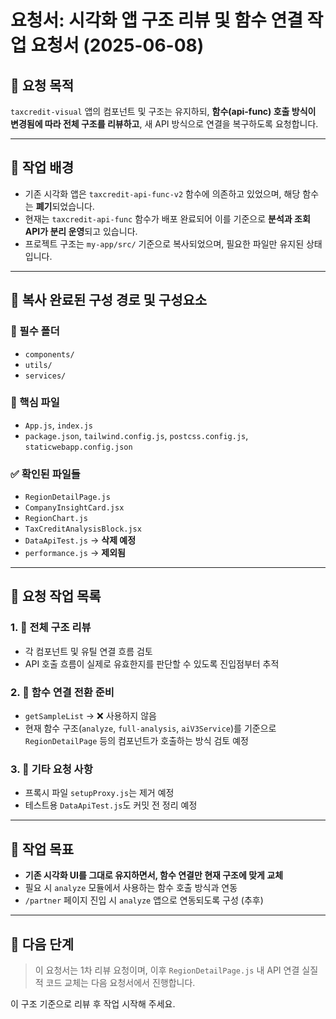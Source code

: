 # 요청서: 시각화 앱 구조 리뷰 및 함수 연결 작업 요청서 (2025-06-08)

## 📌 요청 목적

`taxcredit-visual` 앱의 컴포넌트 및 구조는 유지하되, **함수(api-func) 호출 방식이 변경됨에 따라 전체 구조를 리뷰하고**, 새 API 방식으로 연결을 복구하도록 요청합니다.

---

## 🧩 작업 배경

* 기존 시각화 앱은 `taxcredit-api-func-v2` 함수에 의존하고 있었으며, 해당 함수는 **폐기**되었습니다.
* 현재는 `taxcredit-api-func` 함수가 배포 완료되어 이를 기준으로 **분석과 조회 API가 분리 운영**되고 있습니다.
* 프로젝트 구조는 `my-app/src/` 기준으로 복사되었으며, 필요한 파일만 유지된 상태입니다.

---

## 📁 복사 완료된 구성 경로 및 구성요소

### 📂 필수 폴더

* `components/`
* `utils/`
* `services/`

### 📄 핵심 파일

* `App.js`, `index.js`
* `package.json`, `tailwind.config.js`, `postcss.config.js`, `staticwebapp.config.json`

### ✅ 확인된 파일들

* `RegionDetailPage.js`
* `CompanyInsightCard.jsx`
* `RegionChart.js`
* `TaxCreditAnalysisBlock.jsx`
* `DataApiTest.js` → **삭제 예정**
* `performance.js` → **제외됨**

---

## 🔧 요청 작업 목록

### 1. 📂 전체 구조 리뷰

* 각 컴포넌트 및 유틸 연결 흐름 검토
* API 호출 흐름이 실제로 유효한지를 판단할 수 있도록 진입점부터 추적

### 2. 🔗 함수 연결 전환 준비

* `getSampleList` → ❌ 사용하지 않음
* 현재 함수 구조(`analyze`, `full-analysis`, `aiV3Service`)를 기준으로
  `RegionDetailPage` 등의 컴포넌트가 호출하는 방식 검토 예정

### 3. 📌 기타 요청 사항

* 프록시 파일 `setupProxy.js`는 제거 예정
* 테스트용 `DataApiTest.js`도 커밋 전 정리 예정

---

## 🎯 작업 목표

* **기존 시각화 UI를 그대로 유지하면서, 함수 연결만 현재 구조에 맞게 교체**
* 필요 시 `analyze` 모듈에서 사용하는 함수 호출 방식과 연동
* `/partner` 페이지 진입 시 `analyze` 앱으로 연동되도록 구성 (추후)

---

## 🧭 다음 단계

> 이 요청서는 1차 리뷰 요청이며, 이후 `RegionDetailPage.js` 내 API 연결 실질적 코드 교체는 다음 요청서에서 진행합니다.

이 구조 기준으로 리뷰 후 작업 시작해 주세요.
